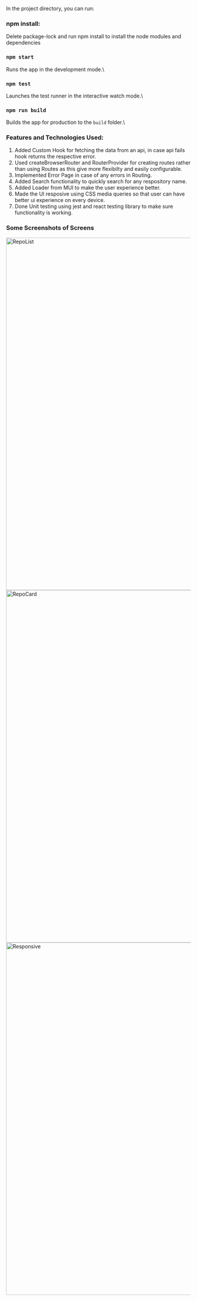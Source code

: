 

In the project directory, you can run:

### npm install:
Delete package-lock and run npm install to install the node modules and dependencies

### `npm start`
Runs the app in the development mode.\

### `npm test`
Launches the test runner in the interactive watch mode.\

### `npm run build`
Builds the app for production to the `build` folder.\

### Features and Technologies Used:

1. Added Custom Hook for fetching the data from an api, in case api fails hook returns the respective error.
2. Used createBrowserRouter and RouterProvider for creating routes rather than using Routes as this give more flexibilty and easily configurable.
3. Implemented Error Page in case of any errors in Routing.
4. Added Search functionality to quickly search for any respository name.
5. Added Loader from MUI to make the user experience better.
6. Made the UI resposive using CSS media queries so that user can have better ui experience on every device.
7. Done Unit testing using jest and react testing library to make sure functionality is working.

### Some Screenshots of Screens

<img width="960" alt="RepoList" src="https://github.com/user-attachments/assets/6828da98-4828-4670-9f25-29463ce363a5">



<img width="960" alt="RepoCard" src="https://github.com/user-attachments/assets/f66d1e6d-bf95-4300-be49-30293e3d8002">



<img width="960" alt="Responsive" src="https://github.com/user-attachments/assets/e3c060a8-fe4b-45d7-b8d2-4c0de01a5d4e">






   

   

    












